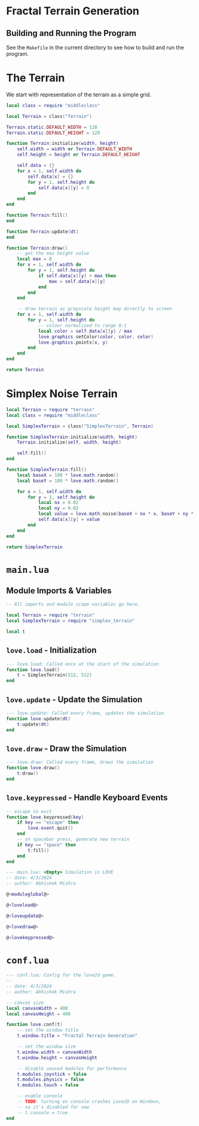 # Fractal Terrain Generation

## Building and Running the Program

See the `Makefile` in the current directory to see how to build and run the
program.

# The Terrain

We start with representation of the terrain as a simple grid.

```lua { code_file="terrain.lua" }
local class = require "middleclass"

local Terrain = class("Terrain")

Terrain.static.DEFAULT_WIDTH = 128
Terrain.static.DEFAULT_HEIGHT = 128

function Terrain:initialize(width, height)
    self.width = width or Terrain.DEFAULT_WIDTH
    self.height = height or Terrain.DEFAULT_HEIGHT

    self.data = {}
    for x = 1, self.width do
        self.data[x] = {}
        for y = 1, self.height do
            self.data[x][y] = 0
        end
    end
end

function Terrain:fill()
end

function Terrain:update(dt)
end

function Terrain:draw()
    -- get the max height value
    local max = 0
    for x = 1, self.width do
        for y = 1, self.height do
            if self.data[x][y] > max then
                max = self.data[x][y]
            end
        end
    end

    -- draw terrain as grayscale height map directly to screen
    for x = 1, self.width do
        for y = 1, self.height do
            -- colour normalized to range 0-1
            local color = self.data[x][y] / max
            love.graphics.setColor(color, color, color)
            love.graphics.points(x, y)
        end
    end
end

return Terrain
```

# Simplex Noise Terrain
```lua {code_file="simplex_terrain.lua"}
local Terrain = require "terrain"
local class = require "middleclass"

local SimplexTerrain = class("SimplexTerrain", Terrain)

function SimplexTerrain:initialize(width, height)
    Terrain.initialize(self, width, height)

    self:fill()
end

function SimplexTerrain:fill()
    local baseX = 100 * love.math.random()
	local baseY = 100 * love.math.random()

    for x = 1, self.width do
        for y = 1, self.height do
            local nx = 0.02
            local ny = 0.02
            local value = love.math.noise(baseX + nx * x, baseY + ny * y)
            self.data[x][y] = value
        end
    end
end

return SimplexTerrain
```

# `main.lua`

## Module Imports & Variables

```lua {code_id="moduleglobal"}
-- All imports and module scope variables go here.

local Terrain = require "terrain"
local SimplexTerrain = require "simplex_terrain"

local t
```

## `love.load` - Initialization

```lua {code_id="loveload"}
--- love.load: Called once at the start of the simulation
function love.load()
    t = SimplexTerrain(512, 512)
end

```

## `love.update` - Update the Simulation

```lua {code_id="loveupdate"}
--- love.update: Called every frame, updates the simulation
function love.update(dt)
    t:update(dt)
end

```

## `love.draw` - Draw the Simulation

```lua {code_id="lovedraw"}
--- love.draw: Called every frame, draws the simulation
function love.draw()
    t:draw()
end

```

## `love.keypressed` - Handle Keyboard Events

```lua {code_id="lovekeypressed"}
-- escape to exit
function love.keypressed(key)
    if key == "escape" then
        love.event.quit()
    end
    -- on spacebar press, generate new terrain
    if key == "space" then
        t:fill()
    end
end
```


```lua {code_file="main.lua"}
--- main.lua: <Empty> Simulation in LÖVE
-- date: 4/3/2024
-- author: Abhishek Mishra

@<moduleglobal@>

@<loveload@>

@<loveupdate@>

@<lovedraw@>

@<lovekeypressed@>
```

# `conf.lua`

```lua { code_file="conf.lua" }
--- conf.lua: Config for the love2d game.
--
-- date: 4/3/2024
-- author: Abhishek Mishra

-- canvas size
local canvasWidth = 400
local canvasHeight = 400

function love.conf(t)
    -- set the window title
    t.window.title = "Fractal Terrain Generation"

    -- set the window size
    t.window.width = canvasWidth
    t.window.height = canvasHeight

    -- disable unused modules for performance
    t.modules.joystick = false
    t.modules.physics = false
    t.modules.touch = false

    -- enable console
    -- TODO: turning on console crashes Love2D on Windows,
    -- so it's disabled for now
    -- t.console = true
end

```